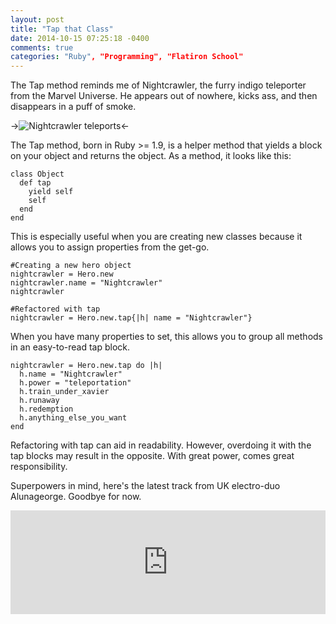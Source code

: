 ```yaml
---
layout: post
title: "Tap that Class"
date: 2014-10-15 07:25:18 -0400
comments: true
categories: "Ruby", "Programming", "Flatiron School"
---
```

The Tap method reminds me of Nightcrawler, the furry indigo teleporter from the Marvel Universe. He appears out of nowhere, kicks ass, and then disappears in a puff of smoke. 

->![Nightcrawler teleports](http://24.media.tumblr.com/3ffc21146868e5951dd7e686d4fe9cbe/tumblr_mgr6utyoY31qfhq48o9_r2_250.gif)<-

The Tap method, born in Ruby >= 1.9, is a helper method that yields a block on your object and returns the object. As a method, it looks like this:

<pre><code>class Object
  def tap
    yield self
    self
  end
end
</code></pre>

This is especially useful when you are creating new classes because it allows you to assign properties from the get-go.

<pre><code>#Creating a new hero object
nightcrawler = Hero.new
nightcrawler.name = "Nightcrawler"
nightcrawler

#Refactored with tap
nightcrawler = Hero.new.tap{|h| name = "Nightcrawler"}
</code></pre>

When you have many properties to set, this allows you to group all methods in an easy-to-read tap block.

<pre><code>nightcrawler = Hero.new.tap do |h|
  h.name = "Nightcrawler"
  h.power = "teleportation"
  h.train_under_xavier
  h.runaway
  h.redemption
  h.anything_else_you_want
end
</code></pre>

Refactoring with tap can aid in readability. However, overdoing it with the tap blocks may result in the opposite. With great power, comes great responsibility.

Superpowers in mind, here's the latest track from UK electro-duo Alunageorge. Goodbye for now.  

<iframe width="100%" height="166" scrolling="no" frameborder="no" src="https://w.soundcloud.com/player/?url=https%3A//api.soundcloud.com/tracks/170305212&amp;color=ff5500&amp;auto_play=false&amp;hide_related=false&amp;show_comments=true&amp;show_user=true&amp;show_reposts=false"></iframe>